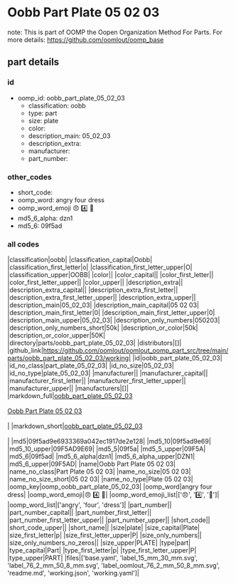 # Oobb Part Plate 05 02 03  

note: This is part of OOMP the Oopen Organization Method For Parts. For more details: https://github.com/oomlout/oomp_base

##  part details





### id
* oomp_id: oobb_part_plate_05_02_03
  * classification: oobb
  * type: part
  * size: plate
  * color: 
  * description_main: 05_02_03
  * description_extra: 
  * manufacturer: 
  * part_number: 

### other_codes
* short_code: 
* oomp_word: angry four dress
* oomp_word_emoji :angry: :four: :dress:
* md5_6_alpha: dzn1
* md5_6: 09f5ad

### all codes 
|classification|oobb|
|classification_capital|Oobb|
|classification_first_letter|o|
|classification_first_letter_upper|O|
|classification_upper|OOBB|
|color||
|color_capital||
|color_first_letter||
|color_first_letter_upper||
|color_upper||
|description_extra||
|description_extra_capital||
|description_extra_first_letter||
|description_extra_first_letter_upper||
|description_extra_upper||
|description_main|05_02_03|
|description_main_capital|05 02 03|
|description_main_first_letter|0|
|description_main_first_letter_upper|0|
|description_main_upper|05_02_03|
|description_only_numbers|050203|
|description_only_numbers_short|50k|
|description_or_color|50k|
|description_or_color_upper|50K|
|directory|parts/oobb_part_plate_05_02_03|
|distributors|[]|
|github_link|https://github.com/oomlout/oomlout_oomp_part_src/tree/main/parts/oobb_part_plate_05_02_03/working|
|id|oobb_part_plate_05_02_03|
|id_no_class|part_plate_05_02_03|
|id_no_size|05_02_03|
|id_no_type|plate_05_02_03|
|manufacturer||
|manufacturer_capital||
|manufacturer_first_letter||
|manufacturer_first_letter_upper||
|manufacturer_upper||
|manufacturers|[]|
|markdown_full|[oobb_part_plate_05_02_03](https://github.com/oomlout/oomlout_oomp_part_src/tree/main/parts/oobb_part_plate_05_02_03/working)<br>[](https://github.com/oomlout/oomlout_oomp_part_src/tree/main/parts/oobb_part_plate_05_02_03/working)<br>[Oobb Part Plate 05 02 03](https://github.com/oomlout/oomlout_oomp_part_src/tree/main/parts/oobb_part_plate_05_02_03/working)<br><br>|
|markdown_short|[oobb_part_plate_05_02_03](https://github.com/oomlout/oomlout_oomp_part_src/tree/main/parts/oobb_part_plate_05_02_03/working)<br><br>|
|md5|09f5ad9e6933369a042ec1917de2e128|
|md5_10|09f5ad9e69|
|md5_10_upper|09F5AD9E69|
|md5_5|09f5a|
|md5_5_upper|09F5A|
|md5_6|09f5ad|
|md5_6_alpha|dzn1|
|md5_6_alpha_upper|DZN1|
|md5_6_upper|09F5AD|
|name|Oobb Part Plate 05 02 03|
|name_no_class|Part Plate 05 02 03|
|name_no_size|05 02 03|
|name_no_size_short|05 02 03|
|name_no_type|Plate 05 02 03|
|oomp_key|oomp_oobb_part_plate_05_02_03|
|oomp_word|angry four dress|
|oomp_word_emoji|:angry: :four: :dress:|
|oomp_word_emoji_list|[':angry:', ':four:', ':dress:']|
|oomp_word_list|['angry', 'four', 'dress']|
|part_number||
|part_number_capital||
|part_number_first_letter||
|part_number_first_letter_upper||
|part_number_upper||
|short_code||
|short_code_upper||
|short_name||
|size|plate|
|size_capital|Plate|
|size_first_letter|p|
|size_first_letter_upper|P|
|size_only_numbers||
|size_only_numbers_no_zeros||
|size_upper|PLATE|
|type|part|
|type_capital|Part|
|type_first_letter|p|
|type_first_letter_upper|P|
|type_upper|PART|
|files|['base.yaml', 'label_15_mm_30_mm.svg', 'label_76_2_mm_50_8_mm.svg', 'label_oomlout_76_2_mm_50_8_mm.svg', 'readme.md', 'working.json', 'working.yaml']|
